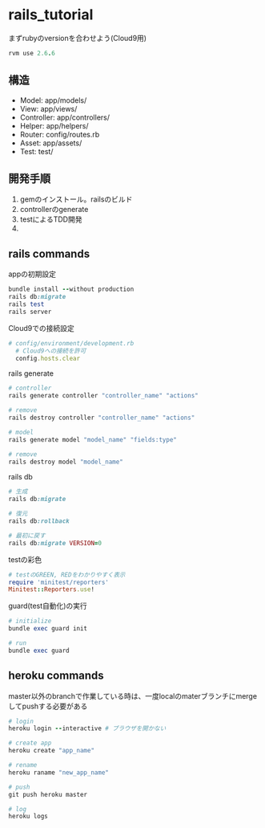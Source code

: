 
# rails_tutorial

まずrubyのversionを合わせよう(Cloud9用)
```ruby
rvm use 2.6.6
```

## 構造

- Model: app/models/
- View: app/views/
- Controller: app/controllers/
- Helper: app/helpers/
- Router: config/routes.rb
- Asset: app/assets/
- Test: test/


## 開発手順

1. gemのインストール。railsのビルド
2. controllerのgenerate
3. testによるTDD開発
4. 


## rails commands

appの初期設定
```ruby
bundle install --without production
rails db:migrate
rails test
rails server
```

Cloud9での接続設定
```ruby
# config/environment/development.rb
  # Cloud9への接続を許可
  config.hosts.clear
```

rails generate
```ruby
# controller
rails generate controller "controller_name" "actions"

# remove
rails destroy controller "controller_name" "actions"

# model
rails generate model "model_name" "fields:type"

# remove
rails destroy model "model_name"
```

rails db
```ruby
# 生成
rails db:migrate

# 復元
rails db:rollback

# 最初に戻す
rails db:migrate VERSION=0
```

testの彩色
```ruby
# testのGREEN, REDをわかりやすく表示
require 'minitest/reporters'
Minitest::Reporters.use!
```

guard(test自動化)の実行
```ruby
# initialize
bundle exec guard init

# run
bundle exec guard
```


## heroku commands

master以外のbranchで作業している時は、一度localのmaterブランチにmergeしてpushする必要がある

```ruby
# login
heroku login --interactive # ブラウザを開かない

# create app
heroku create "app_name"

# rename
heroku raname "new_app_name"

# push
git push heroku master

# log
heroku logs
```

